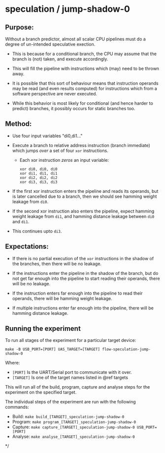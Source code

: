 
# speculation / jump-shadow-0

## Purpose:

Without a branch predictor, almost all scalar CPU pipelines must do
a degree of un-intended speculative exection.

- This is because for a conditional branch, the CPU may assume that
  the branch is (not) taken, and execute accordingly.

- This will fill the pipeline with instructions which (may) need to
  be thrown away.

- It is possible that this sort of behaviour means that instruction
  operands may be read (and even results computed) for instructions which
  from a software perspective are never executed.

- While this behavior is most likely for conditional (and hence harder to
  predict) branches, it possibly occurs for static branches too.

## Method:

- Use four input variables "di0,di1..."

- Execute a branch to relative address instruction (branch immediate)
  which jumps *over* a set of four `xor` instructions.

  - Each xor instruction *zeros* an input variable:

    ```
    xor di0, di0, di0
    xor di1, di1, di1
    xor di2, di2, di2
    xor di3, di3, di3
    ```

- If the first xor instruction enters the pipeline and reads its
  operands, but is later cancelled due to a branch, then we should
  see hamming weight leakage from `di0`.

- If the second xor instruction also enters the pipeline, expect
  hamming weight leakage from `di1`, and hamming distance leakage
  between `di0` and `di1`.

- This continues upto `di3`.

## Expectations:

- If there is no partial execution of the `xor` instructions in the
  shadow of the branches, then there will be no leakage.

- If the instructions enter the pipeline in the shadow of the branch,
  but do not get far enough into the pipeline to start reading their
  operands, there will be no leakage.

- If the instruction enters far enough into the pipeline to read their
  operands, there will be hamming weight leakage.

- If multiple instructions enter far enough into the pipeline, there will
  be hamming distance leakage.

## Running the experiment

To run all stages of the experiment for a particular target device:

```
make -B USB_PORT=[PORT] UAS_TARGET=[TARGET] flow-speculation-jump-shadow-0
```

Where:
- `[PORT]` Is the UART/Serial port to communicate with it over.
- `[TARGET]` Is one of the target names listed in @ref targets

This will run all of the build, program, capture and analyse steps for
the experiment on the specified target.

The individual steps of the experiment are run with the following commands:

- Build: `make build_[TARGET]_speculation-jump-shadow-0`
- Program: `make program_[TARGET]_speculation-jump-shadow-0`
- Capture: `make capture_[TARGET]_speculation-jump-shadow-0 USB_PORT=[PORT]`
- Analyse: `make analyse_[TARGET]_speculation-jump-shadow-0`

*/
